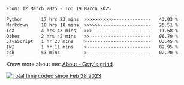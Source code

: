 <!--START_SECTION:waka-->

```txt
From: 12 March 2025 - To: 19 March 2025

Python       17 hrs 23 mins  >>>>>>>>>>>--------------   43.03 %
Markdown     10 hrs 18 mins  >>>>>>-------------------   25.51 %
TeX          4 hrs 43 mins   >>>----------------------   11.68 %
Other        2 hrs 42 mins   >>-----------------------   06.70 %
JavaScript   1 hr 23 mins    >------------------------   03.45 %
INI          1 hr 11 mins    >------------------------   02.95 %
zsh          53 mins         >------------------------   02.20 %
```

<!--END_SECTION:waka-->

<!-- [![grayxu's github stats](https://github-readme-stats.vercel.app/api?username=grayxu&count_private=true&show_icons=true)](https://github.com/grayxu) -->

Know more about me: [About - Gray's grind](https://www.grayxu.cn/).
<p align="left">
  <a href="https://wakatime.com/@c69eb31e-43a1-463f-8968-c3449e386f57"><img src="https://wakatime.com/badge/user/c69eb31e-43a1-463f-8968-c3449e386f57.svg" title="Total time coded since Feb 28 2023" /></a>
</p>

